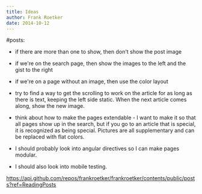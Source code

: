 ```yaml
---
title: Ideas
author: Frank Roetker
date: 2014-10-12
---
```


#posts:

* if there are more than one to show, then don't show the post image

* if we're on the search page, then show the images to the left and the gist to the right

* if we're on a page without an image, then use the color layout


- try to find a way to get the scrolling to work on the article for as long as there is text, keeping the left side static. When the next article comes along, show the new image.


- think about how to make the pages extendable - I want to make it so that all pages show up in the search, but if you go to an article that is special, it is recognized as being special. Pictures are all supplementary and can be replaced with flat colors.


- I should probably look into angular directives so I can make pages modular.


- I should also look into mobile testing.



https://api.github.com/repos/frankroetker/frankroetker/contents/public/posts?ref=ReadingPosts